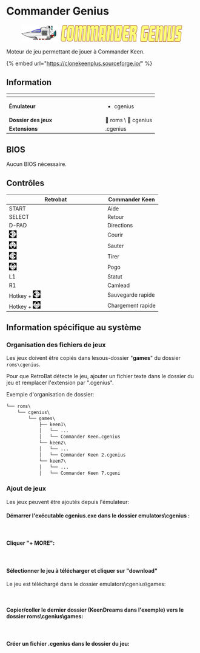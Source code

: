 # Commander Genius

<div align="left">

<figure><img src="https://raw.githubusercontent.com/fabricecaruso/es-theme-carbon/421cec038116fe7b6711fa35683470884a28ed55/art/logos/cgenius.svg" alt=""><figcaption></figcaption></figure>

</div>

Moteur de jeu permettant de jouer à Commander Keen.

{% embed url="https://clonekeenplus.sourceforge.io/" %}

## Information

<table data-header-hidden><thead><tr><th width="240"></th><th></th></tr></thead><tbody><tr><td><strong>Émulateur</strong></td><td><ul><li>cgenius</li></ul></td></tr><tr><td><strong>Dossier des jeux</strong></td><td><span data-gb-custom-inline data-tag="emoji" data-code="1f4c2">📂</span> roms \ <span data-gb-custom-inline data-tag="emoji" data-code="1f4c2">📂</span> cgenius</td></tr><tr><td><strong>Extensions</strong></td><td>.cgenius</td></tr></tbody></table>

## BIOS

Aucun BIOS nécessaire.

## Contrôles

<table><thead><tr><th width="246">Retrobat</th><th>Commander Keen</th></tr></thead><tbody><tr><td>START</td><td>Aide</td></tr><tr><td>SELECT</td><td>Retour</td></tr><tr><td>D-PAD</td><td>Directions</td></tr><tr><td><img src="../../../.gitbook/assets/image (33).png" alt=""></td><td>Courir</td></tr><tr><td><img src="../../../.gitbook/assets/image (20).png" alt=""></td><td>Sauter</td></tr><tr><td><img src="../../../.gitbook/assets/image (7).png" alt=""></td><td>Tirer</td></tr><tr><td><img src="../../../.gitbook/assets/image (35).png" alt=""></td><td>Pogo</td></tr><tr><td>L1</td><td>Statut</td></tr><tr><td>R1</td><td>Camlead</td></tr><tr><td>Hotkey + <img src="../../../.gitbook/assets/image (33).png" alt=""></td><td>Sauvegarde rapide</td></tr><tr><td>Hotkey + <img src="../../../.gitbook/assets/image (35).png" alt=""></td><td>Chargement rapide</td></tr></tbody></table>

## Information spécifique au système

### Organisation des fichiers de jeux

Les jeux doivent être copiés dans lesous-dossier "**games**" du dossier `roms\cgenius`.

Pour que RetroBat détecte le jeu, ajouter un fichier texte dans le dossier du jeu et remplacer l'extension par ".cgenius".

Exemple d'organisation de dossier:

```
└── roms\
    └── cgenius\
        └── games\
            ├── keen1\
            │   └── ...
            │   └── Commander Keen.cgenius
            └── keen2\
            │   └── ...
            │   └── Commander Keen 2.cgenius
            └── keen7\
            │   └── ...
            │   └── Commander Keen 7.cgeni
```

### Ajout de jeux

Les jeux peuvent être ajoutés depuis l'émulateur:

#### **Démarrer l'exécutable cgenius.exe dans le dossier emulators\cgenius :**

<div align="left">

<figure><img src="https://i.imgur.com/AzAGLU1.png" alt="" width="375"><figcaption></figcaption></figure>

</div>

#### Cliquer "+ MORE":

<div align="left">

<figure><img src="https://i.imgur.com/kytdlOg.png" alt="" width="375"><figcaption></figcaption></figure>

</div>

#### Sélectionner le jeu à télécharger et cliquer sur "download"

Le jeu est téléchargé dans le dossier emulators\cgenius\games:

<div align="left">

<figure><img src="https://i.imgur.com/ZZdiAKJ.png" alt=""><figcaption></figcaption></figure>

</div>

#### Copier/coller le dernier dossier (KeenDreams dans l'exemple) vers le dossier roms\cgenius\games:

<div align="left">

<figure><img src="https://i.imgur.com/tqAORuQ.png" alt=""><figcaption></figcaption></figure>

</div>

#### Créer un fichier .cgenius dans le dossier du jeu:

<div align="left">

<figure><img src="https://i.imgur.com/DYoPbqt.png" alt=""><figcaption></figcaption></figure>

</div>
